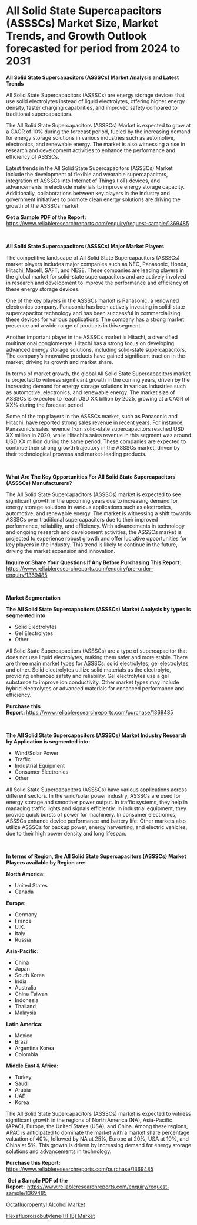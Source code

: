 <p><h1>All Solid State Supercapacitors (ASSSCs) Market Size, Market Trends, and Growth Outlook forecasted for period from 2024 to 2031</h1></p><p><strong>All Solid State Supercapacitors (ASSSCs) Market Analysis and Latest Trends</strong></p>
<p><p>All Solid State Supercapacitors (ASSSCs) are energy storage devices that use solid electrolytes instead of liquid electrolytes, offering higher energy density, faster charging capabilities, and improved safety compared to traditional supercapacitors. </p><p>The All Solid State Supercapacitors (ASSSCs) Market is expected to grow at a CAGR of 10% during the forecast period, fueled by the increasing demand for energy storage solutions in various industries such as automotive, electronics, and renewable energy. The market is also witnessing a rise in research and development activities to enhance the performance and efficiency of ASSSCs.</p><p>Latest trends in the All Solid State Supercapacitors (ASSSCs) Market include the development of flexible and wearable supercapacitors, integration of ASSSCs into Internet of Things (IoT) devices, and advancements in electrode materials to improve energy storage capacity. Additionally, collaborations between key players in the industry and government initiatives to promote clean energy solutions are driving the growth of the ASSSCs market.</p></p>
<p><strong>Get a Sample PDF of the Report:&nbsp;</strong> <a href="https://www.reliableresearchreports.com/enquiry/request-sample/1369485">https://www.reliableresearchreports.com/enquiry/request-sample/1369485</a></p>
<p>&nbsp;</p>
<p><strong>All Solid State Supercapacitors (ASSSCs) Major Market Players</strong></p>
<p><p>The competitive landscape of All Solid State Supercapacitors (ASSSCs) market players includes major companies such as NEC, Panasonic, Honda, Hitachi, Maxell, SAFT, and NESE. These companies are leading players in the global market for solid-state supercapacitors and are actively involved in research and development to improve the performance and efficiency of these energy storage devices.</p><p>One of the key players in the ASSSCs market is Panasonic, a renowned electronics company. Panasonic has been actively investing in solid-state supercapacitor technology and has been successful in commercializing these devices for various applications. The company has a strong market presence and a wide range of products in this segment.</p><p>Another important player in the ASSSCs market is Hitachi, a diversified multinational conglomerate. Hitachi has a strong focus on developing advanced energy storage solutions, including solid-state supercapacitors. The company’s innovative products have gained significant traction in the market, driving its growth and market share.</p><p>In terms of market growth, the global All Solid State Supercapacitors market is projected to witness significant growth in the coming years, driven by the increasing demand for energy storage solutions in various industries such as automotive, electronics, and renewable energy. The market size of ASSSCs is expected to reach USD XX billion by 2025, growing at a CAGR of XX% during the forecast period.</p><p>Some of the top players in the ASSSCs market, such as Panasonic and Hitachi, have reported strong sales revenue in recent years. For instance, Panasonic’s sales revenue from solid-state supercapacitors reached USD XX million in 2020, while Hitachi’s sales revenue in this segment was around USD XX million during the same period. These companies are expected to continue their strong growth trajectory in the ASSSCs market, driven by their technological prowess and market-leading products.</p></p>
<p>&nbsp;</p>
<p><strong>What Are The Key Opportunities For All Solid State Supercapacitors (ASSSCs) Manufacturers?</strong></p>
<p><p>The All Solid State Supercapacitors (ASSSCs) market is expected to see significant growth in the upcoming years due to increasing demand for energy storage solutions in various applications such as electronics, automotive, and renewable energy. The market is witnessing a shift towards ASSSCs over traditional supercapacitors due to their improved performance, reliability, and efficiency. With advancements in technology and ongoing research and development activities, the ASSSCs market is projected to experience robust growth and offer lucrative opportunities for key players in the industry. This trend is likely to continue in the future, driving the market expansion and innovation.</p></p>
<p><strong>Inquire or Share Your Questions If Any Before Purchasing This Report:</strong> <a href="https://www.reliableresearchreports.com/enquiry/pre-order-enquiry/1369485">https://www.reliableresearchreports.com/enquiry/pre-order-enquiry/1369485</a></p>
<p>&nbsp;</p>
<p><strong>Market Segmentation</strong></p>
<p><strong>The All Solid State Supercapacitors (ASSSCs) Market Analysis by types is segmented into:</strong></p>
<p><ul><li>Solid Electrolytes</li><li>Gel Electrolytes</li><li>Other</li></ul></p>
<p><p>All Solid State Supercapacitors (ASSSCs) are a type of supercapacitor that does not use liquid electrolytes, making them safer and more stable. There are three main market types for ASSSCs: solid electrolytes, gel electrolytes, and other. Solid electrolytes utilize solid materials as the electrolyte, providing enhanced safety and reliability. Gel electrolytes use a gel substance to improve ion conductivity. Other market types may include hybrid electrolytes or advanced materials for enhanced performance and efficiency.</p></p>
<p><strong>Purchase this Report:&nbsp;</strong><a href="https://www.reliableresearchreports.com/purchase/1369485">https://www.reliableresearchreports.com/purchase/1369485</a></p>
<p>&nbsp;</p>
<p><strong>The All Solid State Supercapacitors (ASSSCs) Market Industry Research by Application is segmented into:</strong></p>
<p><ul><li>Wind/Solar Power</li><li>Traffic</li><li>Industrial Equipment</li><li>Consumer Electronics</li><li>Other</li></ul></p>
<p><p>All Solid State Supercapacitors (ASSSCs) have various applications across different sectors. In the wind/solar power industry, ASSSCs are used for energy storage and smoother power output. In traffic systems, they help in managing traffic lights and signals efficiently. In industrial equipment, they provide quick bursts of power for machinery. In consumer electronics, ASSSCs enhance device performance and battery life. Other markets also utilize ASSSCs for backup power, energy harvesting, and electric vehicles, due to their high power density and long lifespan.</p></p>
<p>&nbsp;</p>
<p><strong>In terms of Region, the All Solid State Supercapacitors (ASSSCs) Market Players available by Region are:</strong></p>
<p>
    <p> <strong> North America: </strong>
        <ul>
            <li>United States</li>
            <li>Canada</li>
        </ul>
        </p> 
    <p> <strong> Europe: </strong>
        <ul>
            <li>Germany</li>
            <li>France</li>
            <li>U.K.</li>
            <li>Italy</li>
            <li>Russia</li>
        </ul>
        </p> 
    <p> <strong> Asia-Pacific: </strong>
        <ul>
            <li>China</li>
            <li>Japan</li>
            <li>South Korea</li>
            <li>India</li>
            <li>Australia</li>
            <li>China Taiwan</li>
            <li>Indonesia</li>
            <li>Thailand</li>
            <li>Malaysia</li>
        </ul>
        </p> 
    <p> <strong> Latin America: </strong>
        <ul>
            <li>Mexico</li>
            <li>Brazil</li>
            <li>Argentina Korea</li>
            <li>Colombia</li>
        </ul>
        </p> 
    <p> <strong> Middle East & Africa: </strong>
        <ul>
            <li>Turkey</li>
            <li>Saudi</li>
            <li>Arabia</li>
            <li>UAE</li>
            <li>Korea</li>
        </ul>
    </p>
    </p>
<p><p>The All Solid State Supercapacitors (ASSSCs) market is expected to witness significant growth in the regions of North America (NA), Asia-Pacific (APAC), Europe, the United States (USA), and China. Among these regions, APAC is anticipated to dominate the market with a market share percentage valuation of 40%, followed by NA at 25%, Europe at 20%, USA at 10%, and China at 5%. This growth is driven by increasing demand for energy storage solutions and advancements in technology.</p></p>
<p><strong>Purchase this Report: </strong><a href="https://www.reliableresearchreports.com/purchase/1369485">https://www.reliableresearchreports.com/purchase/1369485</a></p>
<p>&nbsp;<strong>Get a Sample PDF of the Report:&nbsp;&nbsp;</strong><a href="https://www.reliableresearchreports.com/enquiry/request-sample/1369485">https://www.reliableresearchreports.com/enquiry/request-sample/1369485</a></p>
<p><strong></strong></p>
<p><p><a href="https://issuu.com/reportprime-2/docs/octafluoropentyl-alcohol-market-size-2030.pptx">Octafluoropentyl Alcohol Market</a></p><p><a href="https://issuu.com/reportprime-2/docs/hexafluoroisobutylenehfib-market-size-2030.pptx">Hexafluoroisobutylene(HFIB) Market</a></p></p>